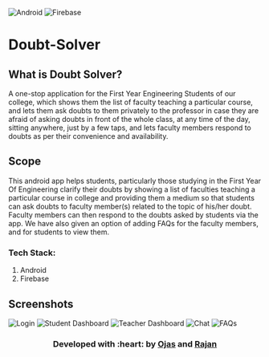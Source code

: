 ![Android][android-shield]
![Firebase][firebase-shield]
# Doubt-Solver

## What is Doubt Solver?
A one-stop application for the First Year Engineering Students of our college, which shows them the list of faculty teaching a particular course, and lets them ask doubts to them privately to the professor in case they are afraid of asking doubts in front of the whole class, at any time of the day, sitting anywhere, just by a few taps, and lets faculty members respond to doubts as per their convenience and availability.


## Scope
This android app helps students, particularly those studying in the First Year Of Engineering  clarify their doubts by showing a list of faculties teaching a particular course in college and providing them a medium so that students can ask doubts to faculty member(s) related to the topic of his/her doubt.  Faculty members can then respond to the doubts asked by students via the app. We have also given an option of adding FAQs for the faculty members, and for students to view them.

### Tech Stack:
  1. Android
  2. Firebase
## Screenshots
![Login][login-ss]
![Student Dashboard][student-dashboard-ss] ![Teacher Dashboard][teacher-dashboard-ss]
![Chat][chat-ss] ![FAQs][faqs-ss]

<h3 align="center"><b>Developed with :heart: by <a href="https://github.com/ojas1901">Ojas</a> and <a href="https://github.com/mahanvyakti">Rajan</a> </b></h3>


[chat-ss]: Images/Chat.png
[student-dashboard-ss]: Images/Dashboard-Student.png
[teacher-dashboard-ss]: Images/Dashboard-Teacher.png
[faqs-ss]: Images/FAQs.png
[login-ss]: Images/Login.png

[firebase-shield]: https://img.shields.io/badge/-Firebase-black.svg?style=for-the-badge&logo=Firebase&colorB=555
[android-shield]: https://img.shields.io/badge/-Android-black.svg?style=for-the-badge&logo=Android&colorB=555
